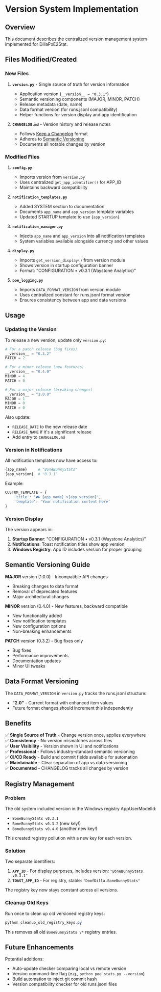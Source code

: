 # Version System Implementation

## Overview

This document describes the centralized version management system implemented for DillaPoE2Stat.

## Files Modified/Created

### New Files

1. **`version.py`** - Single source of truth for version information
   - Application version (`__version__ = "0.3.1"`)
   - Semantic versioning components (MAJOR, MINOR, PATCH)
   - Release metadata (date, name)
   - Data format version (for runs.jsonl compatibility)
   - Helper functions for version display and app identification

2. **`CHANGELOG.md`** - Version history and release notes
   - Follows [Keep a Changelog](https://keepachangelog.com/) format
   - Adheres to [Semantic Versioning](https://semver.org/)
   - Documents all notable changes by version

### Modified Files

1. **`config.py`**
   - Imports version from `version.py`
   - Uses centralized `get_app_identifier()` for APP_ID
   - Maintains backward compatibility

2. **`notification_templates.py`**
   - Added SYSTEM section to documentation
   - Documents `app_name` and `app_version` template variables
   - Updated STARTUP template to use `{app_version}`

3. **`notification_manager.py`**
   - Injects `app_name` and `app_version` into all notification templates
   - System variables available alongside currency and other values

4. **`display.py`**
   - Imports `get_version_display()` from version module
   - Shows version in startup configuration banner
   - Format: "CONFIGURATION • v0.3.1 (Waystone Analytics)"

5. **`poe_logging.py`**
   - Imports `DATA_FORMAT_VERSION` from version module
   - Uses centralized constant for runs.jsonl format version
   - Ensures consistency between app and data versions

## Usage

### Updating the Version

To release a new version, update only `version.py`:

```python
# For a patch release (bug fixes)
__version__ = "0.3.2"
PATCH = 2

# For a minor release (new features)
__version__ = "0.4.0"
MINOR = 4
PATCH = 0

# For a major release (breaking changes)
__version__ = "1.0.0"
MAJOR = 1
MINOR = 0
PATCH = 0
```

Also update:
- `RELEASE_DATE` to the new release date
- `RELEASE_NAME` if it's a significant release
- Add entry to `CHANGELOG.md`

### Version in Notifications

All notification templates now have access to:

```python
{app_name}     # "BoneBunnyStats"
{app_version}  # "0.3.1"
```

Example:
```python
CUSTOM_TEMPLATE = {
    'title': '🎮 {app_name} v{app_version}',
    'template': 'Your notification content here'
}
```

### Version Display

The version appears in:
1. **Startup Banner**: "CONFIGURATION • v0.3.1 (Waystone Analytics)"
2. **Notifications**: Toast notification titles show app version
3. **Windows Registry**: App ID includes version for proper grouping

## Semantic Versioning Guide

**MAJOR** version (1.0.0) - Incompatible API changes
- Breaking changes to data format
- Removal of deprecated features
- Major architectural changes

**MINOR** version (0.4.0) - New features, backward compatible
- New functionality added
- New notification templates
- New configuration options
- Non-breaking enhancements

**PATCH** version (0.3.2) - Bug fixes only
- Bug fixes
- Performance improvements
- Documentation updates
- Minor UI tweaks

## Data Format Versioning

The `DATA_FORMAT_VERSION` in `version.py` tracks the runs.jsonl structure:

- **"2.0"** - Current format with enhanced item values
- Future format changes should increment this independently

## Benefits

✅ **Single Source of Truth** - Change version once, applies everywhere  
✅ **Consistency** - No version mismatches across files  
✅ **User Visibility** - Version shown in UI and notifications  
✅ **Professional** - Follows industry-standard semantic versioning  
✅ **CI/CD Ready** - Build and commit fields available for automation  
✅ **Maintainable** - Clear separation of app vs data versioning  
✅ **Documented** - CHANGELOG tracks all changes by version  

## Registry Management

### Problem
The old system included version in the Windows registry AppUserModelId:
- `BoneBunnyStats v0.3.1`
- `BoneBunnyStats v0.3.2` (new key!)
- `BoneBunnyStats v0.4.0` (another new key!)

This created registry pollution with a new key for each version.

### Solution
Two separate identifiers:
1. **`APP_ID`** - For display purposes, includes version: `"BoneBunnyStats v0.3.1"`
2. **`TOAST_APP_ID`** - For registry, stable: `"DoofDilla.BoneBunnyStats"`

The registry key now stays constant across all versions.

### Cleanup Old Keys
Run once to clean up old versioned registry keys:
```powershell
python cleanup_old_registry_keys.py
```

This removes all old `BoneBunnyStats v*` registry entries.

## Future Enhancements

Potential additions:
- Auto-update checker comparing local vs remote version
- Version command-line flag (e.g., `python poe_stats.py --version`)
- Build automation to inject git commit hash
- Version compatibility checker for old runs.jsonl files
